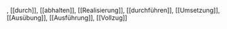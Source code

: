 , [[durch]], [[abhalten]], [[Realisierung]], [[durchführen]], [[Umsetzung]], [[Ausübung]], [[Ausführung]], [[Vollzug]]